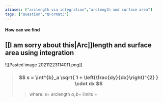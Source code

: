 ```yaml
---
aliases: ["arclength via integration","arclength and surface area"]
tags: ["Question","QFormat3"]
---
```


#### How can we find
## [[I am sorry about this|Arc]]length and surface area using integration

![[Pasted image 20211223114011.png]]

> ### $$ s = \int^{b}_a \sqrt{ 1 + \left(\frac{dy}{dx}\right)^{2} } \cdot dx $$ 
>> where:
>> $s=$ arclength
>> $a,b=$ limits
>> $=$
